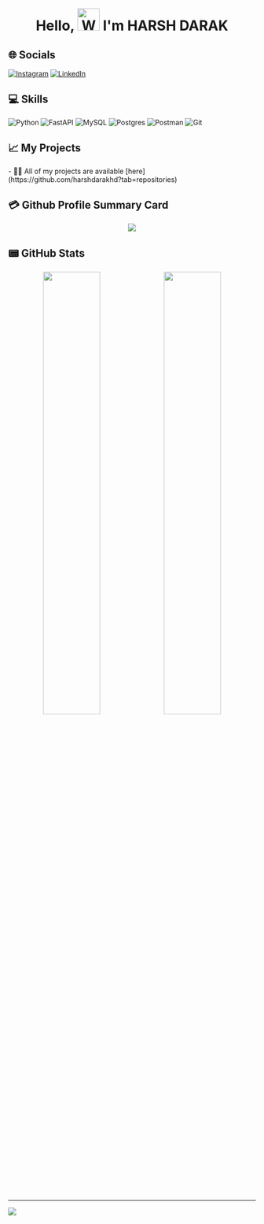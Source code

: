<h1 align="center"> Hello, <img src="https://raw.githubusercontent.com/nixin72/nixin72/master/wave.gif" 
         alt="Waving hand animated gif"
         height="45"
         width="45" /> I'm HARSH DARAK</h1>

<!-- <p align="left"> <img src="https://komarev.com/ghpvc/?username=iampawan&label=Views&color=blue&style=plastic&style=for-the-badge" alt="iamharsh" /> </p> -->

<!-- # 💫 About Me :
- 😄 Pronouns: He/His
- 🔭 I’m currently building [Frontier](https://frontier.xyz/).
- 🌱 I’m currently learning more about BlockChain.
- 👯 I’m looking to collaborate on [Youtube](https://youtube.com/hellocodepur).
- 🤔 I’m looking for help with VelocityX documentation.
- 💬 Ask me about Flutter or any tech-related stuff.
- 📫 How to reach me: Check social links below.
- ⚡ Fun fact: I spend almost 12 hours listening to songs every day.
 -->
## 🌐 Socials
[![Instagram](https://img.shields.io/badge/Instagram-E4405F?style=for-the-badge&logo=instagram&logoColor=white)](https://instagram.com/harshdarak.hd?igshid=OTk0YzhjMDVlZA==) [![LinkedIn](https://img.shields.io/badge/LinkedIn-0077B5?style=for-the-badge&logo=linkedin&logoColor=white)](https://www.linkedin.com/in/harsh-d-07a873124)

## 💻 Skills
![Python](https://img.shields.io/badge/Python-005571?style=for-the-badge&logo=python) ![FastAPI](https://img.shields.io/badge/FastAPI-005571?style=for-the-badge&logo=fastapi) ![MySQL](https://img.shields.io/badge/MySQL-00000F?style=for-the-badge&logo=mysql&logoColor=white) ![Postgres](https://img.shields.io/badge/PostgreSQL-316192?style=for-the-badge&logo=postgresql&logoColor=white) ![Postman](https://img.shields.io/badge/Postman-FF6C37?style=for-the-badge&logo=postman&logoColor=white)
![Git](https://img.shields.io/badge/GIT-E44C30?style=for-the-badge&logo=git&logoColor=white)
## 📈 My Projects
<p align="left">
- 👨‍💻 All of my projects are available  [here](https://github.com/harshdarakhd?tab=repositories)
</p>
<!-- <p align="center">
	<img src="https://activity-graph.herokuapp.com/graph?username=harshdarakhd&theme=minimal"/>
</p> -->

## 💳 Github Profile Summary Card
<p align="center">
  <img src="https://github-profile-summary-cards.vercel.app/api/cards/profile-details?username=harshdarakhd&theme=vue"/>
</p>

## 📟 GitHub Stats
<p align="center">
	<img width="48%" src="https://github-readme-stats.vercel.app/api?username=harshdarakhd&show_icons=true&theme=vue" />
	<img width="48%" src="https://github-readme-streak-stats.herokuapp.com/?user=harshdarakhd&theme=vue" />
</p>


---
[![](https://visitcount.itsvg.in/api?id=harshdarakhd&icon=0&color=1)](https://visitcount.itsvg.in)

  


